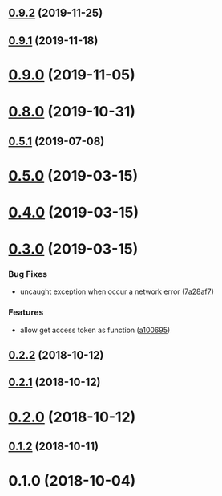 ## [0.9.2](https://github.com/vuex-orm/plugin-axios/compare/v0.9.1...v0.9.2) (2019-11-25)



## [0.9.1](https://github.com/vuex-orm/plugin-axios/compare/v0.9.0...v0.9.1) (2019-11-18)



# [0.9.0](https://github.com/vuex-orm/plugin-axios/compare/v0.8.0...v0.9.0) (2019-11-05)



# [0.8.0](https://github.com/vuex-orm/plugin-axios/compare/v0.5.1...v0.8.0) (2019-10-31)



## [0.5.1](https://github.com/vuex-orm/plugin-axios/compare/0.5.0...v0.5.1) (2019-07-08)



# [0.5.0](https://github.com/vuex-orm/plugin-axios/compare/0.4.0...0.5.0) (2019-03-15)



# [0.4.0](https://github.com/vuex-orm/plugin-axios/compare/0.3.0...0.4.0) (2019-03-15)



# [0.3.0](https://github.com/vuex-orm/plugin-axios/compare/0.2.2...0.3.0) (2019-03-15)


### Bug Fixes

* uncaught exception when occur a network error ([7a28af7](https://github.com/vuex-orm/plugin-axios/commit/7a28af7c0324221e262dd71826e86e7a9473439c))


### Features

* allow get access token as function ([a100695](https://github.com/vuex-orm/plugin-axios/commit/a100695244351bdce3cdba104b2633696c51c73e))



## [0.2.2](https://github.com/vuex-orm/plugin-axios/compare/0.2.1...0.2.2) (2018-10-12)



## [0.2.1](https://github.com/vuex-orm/plugin-axios/compare/0.2.0...0.2.1) (2018-10-12)



# [0.2.0](https://github.com/vuex-orm/plugin-axios/compare/0.1.2...0.2.0) (2018-10-12)



## [0.1.2](https://github.com/vuex-orm/plugin-axios/compare/0.1.1...0.1.2) (2018-10-11)



# 0.1.0 (2018-10-04)



